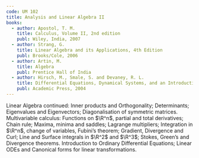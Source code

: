 ```yaml
---
code: UM 102
title: Analysis and Linear Algebra II
books:
  - author: Apostol, T. M.
    title: Calculus, Volume II, 2nd edition
    publ: Wiley, India, 2007
  - author: Strang, G.
    title: Linear Algebra and its Applications, 4th Edition
    publ: Brooks/Cole, 2006
  - author: Artin, M.
    title: Algebra
    publ: Prentice Hall of India
  - author: Hirsch, M., Smale, S. and Devaney, R. L.
    title: Differential Equations, Dynamical Systems, and an Introduction to Chaos, 2nd edition
    publ: Academic Press, 2004
---
```


Linear Algebra continued: Inner products and Orthogonality; Determinants; Eigenvalues and Eigenvectors;
Diagonalisation of symmetric matrices. Multivariable calculus: Functions on $\R^n$, partial and total derivatives;
Chain rule; Maxima, minima and saddles; Lagrange multipliers; Integration in $\R^n$, change of variables,
Fubini’s theorem; Gradient, Divergence and Curl; Line and Surface integrals in $\R^2$ and $\R^3$; Stokes, Green’s
and Divergence theorems. Introduction to Ordinary Differential Equations; Linear ODEs and Canonical
forms for linear transformations.
